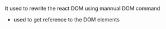 It used to rewrite the react DOM using mannual DOM command

- used to get reference to the DOM elements